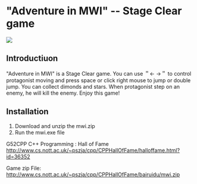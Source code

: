 # "Adventure in MWI" -- Stage Clear game

![](http://www.cs.nott.ac.uk/~pszja/cpp/CPPHallOfFame/bairuidu/illustrate.jpg)
## Introductiuon
"Adventure in MWI" is a Stage Clear game. You can use ＂← →＂ to control protagonist moving and press space or click right mouse to jump or double jump. You can collect dimonds and stars. When protagonist step on an enemy, he will kill the enemy. Enjoy this game!

## Installation

1. Download and unzip the mwi.zip
2. Run the mwi.exe file

G52CPP C++ Programming : Hall of Fame
http://www.cs.nott.ac.uk/~pszja/cpp/CPPHallOfFame/halloffame.html?id=36352

Game zip File:
http://www.cs.nott.ac.uk/~pszja/cpp/CPPHallOfFame/bairuidu/mwi.zip
